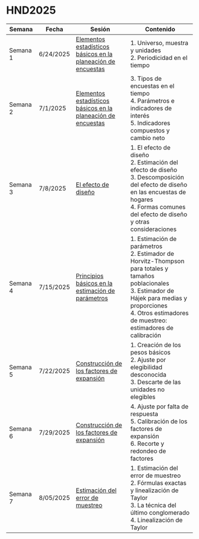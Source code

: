 # HND2025
| Semana    | Fecha     | Sesión                                                                                                                                                    | Contenido                                                                                                                                                                                                               |
|-----------|--------------|-------------------------------------------------------------------------------------------------------------------------------------------------------------|---------------------------------------------------------------------------------------------------------------------------------------------------------------------------------------------------------------------------------------------------------------------------|
| Semana 1  | 6/24/2025 | [Elementos estadísticos básicos en la planeación de encuestas](https://github.com/psirusteam/HND2025/blob/main/S1S2_Elementos_encuestas.pdf)              | 1\. Universo, muestra y unidades<br>2. Periodicidad en el tiempo                                                                                                                                                          |
| Semana 2  | 7/1/2025  | [Elementos estadísticos básicos en la planeación de encuestas](https://github.com/psirusteam/HND2025/blob/main/S1S2_Elementos_encuestas.pdf)              | 3\. Tipos de encuestas en el tiempo<br>4. Parámetros e indicadores de interés<br>5. Indicadores compuestos y cambio neto                                                                                                  |
| Semana 3  | 7/8/2025  | [El efecto de diseño](https://github.com/psirusteam/HND2025/blob/main/S3_El-efecto-de-dise%C3%B1o.pdf)                                                    | 1\. El efecto de diseño<br>2. Estimación del efecto de diseño<br>3. Descomposición del efecto de diseño en las encuestas de hogares<br>4. Formas comunes del efecto de diseño y otras consideraciones                     |
| Semana 4  | 7/15/2025 | [Principios básicos en la estimación de parámetros](https://github.com/psirusteam/HND2025/blob/main/S4_Estimaci%C3%B3n_par%C3%A1metros.pdf)               | 1\. Estimación de parámetros<br>2. Estimador de Horvitz-Thompson para totales y tamaños poblacionales<br>3. Estimador de Hájek para medias y proporciones<br>4. Otros estimadores de muestreo: estimadores de calibración |
| Semana 5  | 7/22/2025 | [Construcción de los factores de expansión](https://github.com/psirusteam/HND2025/blob/main/S5S6_Construcci%C3%B3n-de-los-factores-de-expansi%C3%B3n.pdf) | 1\. Creación de los pesos básicos<br>2. Ajuste por elegibilidad desconocida<br>3. Descarte de las unidades no elegibles                                                                                                   |
| Semana 6  | 7/29/2025 | [Construcción de los factores de expansión](https://github.com/psirusteam/HND2025/blob/main/S5S6_Construcci%C3%B3n-de-los-factores-de-expansi%C3%B3n.pdf) | 4\. Ajuste por falta de respuesta<br>5. Calibración de los factores de expansión<br>6. Recorte y redondeo de factores                                                                                                     |
| Semana 7  | 8/05/2025 | [Estimación del error de muestreo](https://github.com/psirusteam/HND2025/blob/main/S7_Estimacion_del_error_de_muestreo.pdf)                               | 1.  Estimación del error de muestreo <br>  2.  Fórmulas exactas y linealización de Taylor <br>  3.  La técnica del último conglomerado  <br>  4.  Linealización de Taylor                                                                                                                                                                                               |
